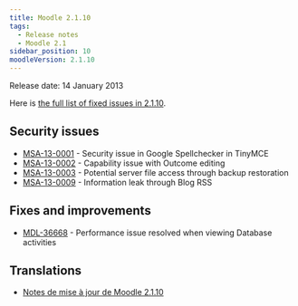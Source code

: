 ```yaml
---
title: Moodle 2.1.10
tags:
  - Release notes
  - Moodle 2.1
sidebar_position: 10
moodleVersion: 2.1.10
---
```


Release date: 14 January 2013

Here is [the full list of fixed issues in 2.1.10](https://moodle.atlassian.net/secure/IssueNavigator!executeAdvanced.jspa?jqlQuery=project+%3D+mdl+AND+resolution+%3D+fixed+AND+fixVersion+in+%28%222.1.10%22%29+ORDER+BY+priority+DESC&runQuery=true&clear=true).

## Security issues

- [MSA-13-0001](https://moodle.org/mod/forum/discuss.php?d=220157) - Security issue in Google Spellchecker in TinyMCE
- [MSA-13-0002](https://moodle.org/mod/forum/discuss.php?d=220158) - Capability issue with Outcome editing
- [MSA-13-0003](https://moodle.org/mod/forum/discuss.php?d=220160) - Potential server file access through backup restoration
- [MSA-13-0009](https://moodle.org/mod/forum/discuss.php?d=220166) - Information leak through Blog RSS

## Fixes and improvements

- [MDL-36668](https://moodle.atlassian.net/browse/MDL-36668) - Performance issue resolved when viewing Database activities

## Translations

- [Notes de mise à jour de Moodle 2.1.10](https://docs.moodle.org/fr/Notes_de_mise_à_jour_de_Moodle_2.1.10)
